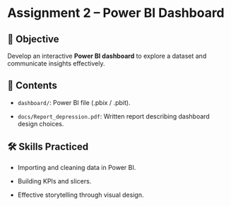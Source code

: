 # Assignment 2 – Power BI Dashboard



## 📌 Objective

Develop an interactive **Power BI dashboard** to explore a dataset and communicate insights effectively.



## 📂 Contents

- `dashboard/`: Power BI file (.pbix / .pbit).

- `docs/Report_depression.pdf`: Written report describing dashboard design choices.



## 🛠️ Skills Practiced

- Importing and cleaning data in Power BI.

- Building KPIs and slicers.

- Effective storytelling through visual design.



